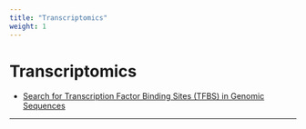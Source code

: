 ```yaml
---
title: "Transcriptomics"
weight: 1
---
```



# Transcriptomics

*   [Search for Transcription Factor Binding Sites (TFBS) in Genomic Sequences](65930593.html)


--------------------------------------------------------------------------------------------------